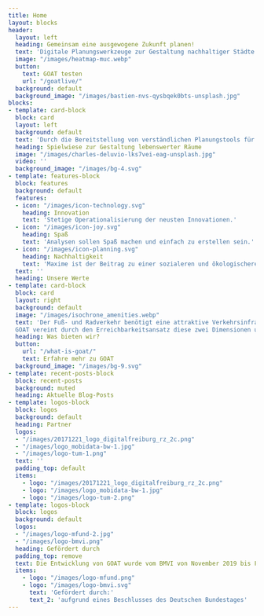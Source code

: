 ```yaml
---
title: Home
layout: blocks
header:
  layout: left
  heading: Gemeinsam eine ausgewogene Zukunft planen!
  text: 'Digitale Planungswerkzeuge zur Gestaltung nachhaltiger Städte und Regionen.'
  image: "/images/heatmap-muc.webp"
  button:
    text: GOAT testen
    url: "/goatlive/"
  background: default
  background_image: "/images/bastien-nvs-qysbqek0bts-unsplash.jpg"
blocks:
- template: card-block
  block: card
  layout: left
  background: default
  text: 'Durch die Bereitstellung von verständlichen Planungstools für den Fuß- und Radverkehr begleiten wir die Stadt- und Verkehrsplanung, sowie die Standortentwicklung, in eine offenere, spaßigere und effizientere Zukunft.'
  heading: Spielwiese zur Gestaltung lebenswerter Räume
  image: "/images/charles-deluvio-lks7vei-eag-unsplash.jpg"
  video: ''
  background_image: "/images/bg-4.svg"
- template: features-block
  block: features
  background: default
  features:
  - icon: "/images/icon-technology.svg"
    heading: Innovation
    text: 'Stetige Operationalisierung der neusten Innovationen.'
  - icon: "/images/icon-joy.svg"
    heading: Spaß
    text: 'Analysen sollen Spaß machen und einfach zu erstellen sein.'
  - icon: "/images/icon-planning.svg"
    heading: Nachhaltigkeit
    text: 'Maxime ist der Beitrag zu einer sozialeren und ökologischeren Welt.'
  text: ''
  heading: Unsere Werte
- template: card-block
  block: card
  layout: right
  background: default
  image: "/images/isochrone_amenities.webp"
  text: 'Der Fuß- und Radverkehr benötigt eine attraktive Verkehrsinfrastruktur und nahe Ziele im Sinne der 15-Minuten-Stadt. 
  GOAT vereint durch den Erreichbarkeitsansatz diese zwei Dimensionen und liefert über digitale Karten dynamische Analysen.'
  heading: Was bieten wir?
  button:
    url: "/what-is-goat/"
    text: Erfahre mehr zu GOAT
  background_image: "/images/bg-9.svg"
- template: recent-posts-block
  block: recent-posts
  background: muted
  heading: Aktuelle Blog-Posts
- template: logos-block
  block: logos
  background: default
  heading: Partner
  logos:
  - "/images/20171221_logo_digitalfreiburg_rz_2c.png"
  - "/images/logo_mobidata-bw-1.jpg"
  - "/images/logo-tum-1.png"
  text: ''
  padding_top: default
  items:
    - logo: "/images/20171221_logo_digitalfreiburg_rz_2c.png"
    - logo: "/images/logo_mobidata-bw-1.jpg"
    - logo: "/images/logo-tum-2.png"
- template: logos-block
  block: logos
  background: default
  logos:
  - "/images/logo-mfund-2.jpg"
  - "/images/logo-bmvi.png"
  heading: Gefördert durch
  padding_top: remove
  text: Die Entwicklung von GOAT wurde vom BMVI von November 2019 bis Februar 2021 im Rahmen der mFUND-Initiative (Förderlinie 1) an der TUM gefördert.
  items:
    - logo: "/images/logo-mfund.png"
    - logo: "/images/logo-bmvi.svg"
      text: 'Gefördert durch:'
      text_2: 'aufgrund eines Beschlusses des Deutschen Bundestages'
---
```

